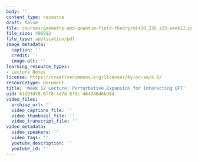 ```yaml
---
body: ''
content_type: resource
draft: false
file: courses/geometry-and-quantum-field-theory/mit18_238_s23_week12.pdf
file_size: 406913
file_type: application/pdf
image_metadata:
  caption: ''
  credit: ''
  image-alt: ''
learning_resource_types:
- Lecture Notes
license: https://creativecommons.org/licenses/by-nc-sa/4.0/
resourcetype: Document
title: 'Week 12 Lecture: Perturbative Expansion for Interacting QFT'
uid: 61d93d78-6ff6-4d7d-8f5c-464946d6bd8d
video_files:
  archive_url: ''
  video_captions_file: ''
  video_thumbnail_file: ''
  video_transcript_file: ''
video_metadata:
  video_speakers: ''
  video_tags: ''
  youtube_description: ''
  youtube_id: ''
---
```

